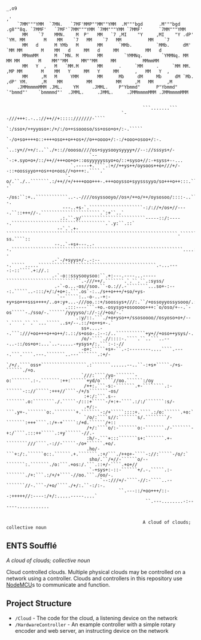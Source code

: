 ```
                                                                                                                                  _,o9   
                                                                                                                                ,'       
    `7MM"""YMM  `7MN.   `7MF'MMP""MM""YMM  .M"""bgd      .M"""bgd   .g8""8q. `7MMF'   `7MF'`7MM"""YMM `7MM"""YMM `7MMF'      `7MM"""YMM  
      MM    `7    MMN.    M  P'   MM   `7 ,MI    "Y     ,MI    "Y .dP'    `YM. MM       M    MM    `7   MM    `7   MM          MM    `7  
      MM   d      M YMb   M       MM      `MMb.         `MMb.     dM'      `MM MM       M    MM   d     MM   d     MM          MM   d    
      MMmmMM      M  `MN. M       MM        `YMMNq.       `YMMNq. MM        MM MM       M    MM""MM     MM""MM     MM          MMmmMM    
      MM   Y  ,   M   `MM.M       MM      .     `MM     .     `MM MM.      ,MP MM       M    MM   Y     MM   Y     MM      ,   MM   Y  ,
      MM     ,M   M     YMM       MM      Mb     dM     Mb     dM `Mb.    ,dP' YM.     ,M    MM         MM         MM     ,M   MM     ,M
    .JMMmmmmMMM .JML.    YM     .JMML.    P"Ybmmd"      P"Ybmmd"    `"bmmd"'    `bmmmmd"'  .JMML.     .JMML.     .JMMmmmmMMM .JMMmmmmMMM


                                                   ```.......```                                                    
                                           `--///+++:.-..://++//+:::::///////-````                                  
                                       `:/sso+/++yyoso+:/+/:/o++ssoooso/ss+oso+o+/:-.`````                          
                                    `-/o+so++++o::++++oso++o++os+//o++oooo+/:-:/+ooo+osoo+/:-.                      
                                 `..:y+//++/:..``./+:://oooso////os+syysooysyyyy+//--://sssys+/-                    
                               `--`-:+.syo+o+/::/++//+++oo+o+::osyyyyyssyo+o/::+syso+//:-+syss+--...                
                        `.-----+.````.:+//++ys++/oysoos++o+///+/--::+oossyyo++os++o+oos//+o+++:.````.`              
                      `-o/.``./..```````.:/++//+/++++ooo+++-.+++ooysso+syysssyyo/so+++o++:::.````````.--`           
                     -/os:``:+..````````````..-.-////osyssooyo//os+/++o/++/oysosoo/::::-..`````````````-/--.        
                     ---..+s-`.````````````````````-:/://+/os+//----.``::+++//-.``````````````````````.`:+``..`     
                    .:.``-y/````````````````````````-----::/:-----.```````````````````````````````````.`.y:``.::`   
                   --`.`.+-````````````````````````````````````````````````````````````````.````````.```-ss.````::  
                  --..`-+s+---..--.````````````````````````````````````````````````````````````````....:o:``:````--
                 .-`-/+syys+/-.-:---.`````.....````````````````````````````````````````````.-...----:-::````.+://.:
                 .-`-o::ssysooysoo:``.+:---.----...-----````````````````````````````.-///++/.```````.`.``.``.:syss/
                  .-`-o...-os//soo.``-o.://.-````````...so+-:---:.`````..-:::/+/:/+o+:.```.os`-:../s++o+++/+so/+ys-
                   `--`````:..-o-..-+:-+y+so+++sss++++/..o+:y+...-///oo.::+/soossys+///:.``/+ossoyyossysooo/.:+o+:`
                      .:::----```-+o.-osysyo+osooooo+++:`o/oso/+--.`-os`````-./sso/-.``````/yyyyso/://-://+oo/-.`   
                         `.:y/::.```./+o+yso++/ssosoooo//osyoso+o+/--`.````.``.``...`````..s+/--.::/+o++s+-.`       
                            ss+....--.```:///+oo+++o++o++/:.::/s+oso-.:--:/..```````````+y+//+oso++ysys/-.          
                            /o/-````.//::::-.````.``..```..---..-::/os+o+:...`..-.....-+ysys+/:.```:-:-//           
                            -o+:`````+s+-``.-:--------....````.----.```.````.---.```````..---```````.:+/-           
                            `/+/.````oss+`````````````````.:```````......--..``-:+s+`````-/+s-``````./+o.           
                            `///:````/yo-```````-o:```````.:-.```````:++:``````+yd/o`````//oo.``````:/oy            
                             /++:.```-s:-```````.+-````````.:-``````-:://`````:+++//````-/+/s```````-os/            
                             :+:/:```.s--```````.o:````````./.`````-/:::+`````-/+:+-````.:/:/```````:s/-            
                             .+/:-```.y+-.```````o:.````````+.```````-:/+`````::::+.````.:/o:``````.+o:`            
                             `/o/:````s//:```````s/.````````/-```````:+++````.:/+-+`````:/+d.``````/+::             
                              /+/:````o/:-```````o:-```````./-```````-+:/````.:::++`````.:+y``````-//.-             
                              :h/-.```+:::```````s+:```````.+-````````///````.-://-`````-/o+``````.+o/.             
                              .ho/-```+:/:.``````o::.``````.+.```````.:+/```./++o+-````-://:`````-/o/:`             
                               sho/.``/+//-``````o/--```````:.```````./o:```.+os:/.```.::+/-````.+o+//              
                               `-+sys+:-::-``````+/.-.`````.:-```````./+:```.:/+/+````-//oo.```./oo/-.              
                                   `--:///+/-````-//:-````..--```````//-.```-/+o/````./+/:.``-:/:-.                 
                                          ``.---::/+oo+++/::--:+++++//:----:/+/:.....-----....`                     
                                                    ``.---........-:------............


                                                   A cloud of clouds; collective noun                             

```

## ENTS Soufflé

_A cloud of clouds; collective noun_

Cloud controlled clouds. Multiple physical clouds may be controlled on a network using a controller. Clouds and controllers in this repository use [NodeMCU](https://nodemcu.readthedocs.io/en/dev/)s to communicate and function.

## Project Structure

* `/Cloud` - The code for the cloud, a listening device on the network
* `/HardwareController` - An example controller with a simple rotary encoder and web server, an instructing device on the network
